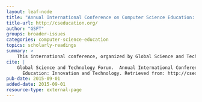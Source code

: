 ```yaml
---
layout: leaf-node
title: "Annual International Conference on Computer Science Education: Innovation and Technology"
title-url: http://cseducation.org/
author: "GSFT"
groups: broader-issues
categories: computer-science-education
topics: scholarly-readings
summary: >
    This international conference, organized by Global Science and Technology Forum (GSTF), seeks to gather best practices from the field of education, computer science, and interested professionals from other disciplines.  "__Conference Theme__: The conference is designed to spark discussion among creative educators, researchers, consultants, training managers, policy makers, curriculum developers, entrepreneurs, and others in Computer Science Education."
cite: |
    Global Science and Technology Forum.  Annual International Conference on Computer Science
      Education: Innovation and Technology. Retrieved from: http://cseducation.org/.
pub-date: 2015-09-01
added-date: 2015-09-01
resource-type: external-page
---
```

